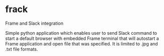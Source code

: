 # frack
Frame and Slack integration

Simple python application which enables user to send Slack command to start a default browser with embedded Frame terminal that will autostart a Frame application and open file that was specified. It is limited to .jpg and .txt file formats.
